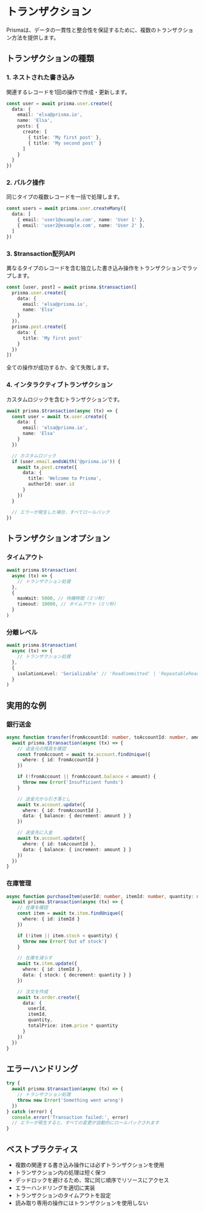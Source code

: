 # トランザクション

Prismaは、データの一貫性と整合性を保証するために、複数のトランザクション方法を提供します。

## トランザクションの種類

### 1. ネストされた書き込み

関連するレコードを1回の操作で作成・更新します。

```typescript
const user = await prisma.user.create({
  data: {
    email: 'elsa@prisma.io',
    name: 'Elsa',
    posts: {
      create: [
        { title: 'My first post' },
        { title: 'My second post' }
      ]
    }
  }
})
```

### 2. バルク操作

同じタイプの複数レコードを一括で処理します。

```typescript
const users = await prisma.user.createMany({
  data: [
    { email: 'user1@example.com', name: 'User 1' },
    { email: 'user2@example.com', name: 'User 2' },
  ]
})
```

### 3. $transaction配列API

異なるタイプのレコードを含む独立した書き込み操作をトランザクションでラップします。

```typescript
const [user, post] = await prisma.$transaction([
  prisma.user.create({
    data: {
      email: 'elsa@prisma.io',
      name: 'Elsa'
    }
  }),
  prisma.post.create({
    data: {
      title: 'My first post'
    }
  })
])
```

全ての操作が成功するか、全て失敗します。

### 4. インタラクティブトランザクション

カスタムロジックを含むトランザクションです。

```typescript
await prisma.$transaction(async (tx) => {
  const user = await tx.user.create({
    data: {
      email: 'elsa@prisma.io',
      name: 'Elsa'
    }
  })

  // カスタムロジック
  if (user.email.endsWith('@prisma.io')) {
    await tx.post.create({
      data: {
        title: 'Welcome to Prisma',
        authorId: user.id
      }
    })
  }

  // エラーが発生した場合、すべてロールバック
})
```

## トランザクションオプション

### タイムアウト

```typescript
await prisma.$transaction(
  async (tx) => {
    // トランザクション処理
  },
  {
    maxWait: 5000, // 待機時間（ミリ秒）
    timeout: 10000, // タイムアウト（ミリ秒）
  }
)
```

### 分離レベル

```typescript
await prisma.$transaction(
  async (tx) => {
    // トランザクション処理
  },
  {
    isolationLevel: 'Serializable' // 'ReadCommitted' | 'RepeatableRead' | 'Serializable'
  }
)
```

## 実用的な例

### 銀行送金

```typescript
async function transfer(fromAccountId: number, toAccountId: number, amount: number) {
  await prisma.$transaction(async (tx) => {
    // 送金元の残高を確認
    const fromAccount = await tx.account.findUnique({
      where: { id: fromAccountId }
    })

    if (!fromAccount || fromAccount.balance < amount) {
      throw new Error('Insufficient funds')
    }

    // 送金元から引き落とし
    await tx.account.update({
      where: { id: fromAccountId },
      data: { balance: { decrement: amount } }
    })

    // 送金先に入金
    await tx.account.update({
      where: { id: toAccountId },
      data: { balance: { increment: amount } }
    })
  })
}
```

### 在庫管理

```typescript
async function purchaseItem(userId: number, itemId: number, quantity: number) {
  await prisma.$transaction(async (tx) => {
    // 在庫を確認
    const item = await tx.item.findUnique({
      where: { id: itemId }
    })

    if (!item || item.stock < quantity) {
      throw new Error('Out of stock')
    }

    // 在庫を減らす
    await tx.item.update({
      where: { id: itemId },
      data: { stock: { decrement: quantity } }
    })

    // 注文を作成
    await tx.order.create({
      data: {
        userId,
        itemId,
        quantity,
        totalPrice: item.price * quantity
      }
    })
  })
}
```

## エラーハンドリング

```typescript
try {
  await prisma.$transaction(async (tx) => {
    // トランザクション処理
    throw new Error('Something went wrong')
  })
} catch (error) {
  console.error('Transaction failed:', error)
  // エラーが発生すると、すべての変更が自動的にロールバックされます
}
```

## ベストプラクティス

- 複数の関連する書き込み操作には必ずトランザクションを使用
- トランザクション内の処理は短く保つ
- デッドロックを避けるため、常に同じ順序でリソースにアクセス
- エラーハンドリングを適切に実装
- トランザクションのタイムアウトを設定
- 読み取り専用の操作にはトランザクションを使用しない
